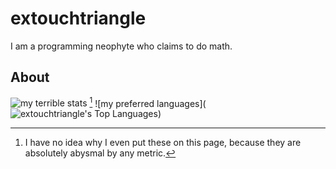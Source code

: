 # extouchtriangle

I am a programming neophyte who claims to do math.

## About

![my terrible stats](https://github-readme-stats.vercel.app/api?username=extouchtriangle&theme=tokyonight&show_icons=true&count_private=true)
[^1]
![my preferred languages](![extouchtriangle's Top Languages](https://github-readme-stats.vercel.app/api/top-langs/?username=extouchtriangle&theme=tokyonight&show_icons=true&hide_border=true&layout=compact))

[^1]:
    I have no idea why I even put these on this
    page, because they are absolutely abysmal by any metric.
